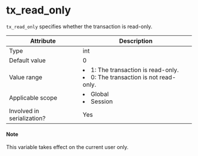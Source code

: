 # tx_read_only

`tx_read_only` specifies whether the transaction is read-only.

| **Attribute** | **Description** |
|---------|-------------------------------------------------------------------------------------------------------------|
| Type | int |
| Default value | 0 |
| Value range | <li> 1: The transaction is read-only.   <li> 0: The transaction is not read-only. |
| Applicable scope | <li> Global   <li> Session |
| Involved in serialization? | Yes |

<main id="notice" type='explain'>
<h4>Note</h4>
<p>This variable takes effect on the current user only. </p>
</main>
